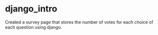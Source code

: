 # django_intro
Created a survey page that stores the number of votes for each choice of each question using django.
